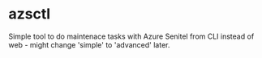 # azsctl

Simple tool to do maintenace tasks with Azure Senitel from CLI instead of web - might change 'simple' to 'advanced' later.

